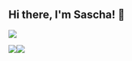 ## Hi there, I'm Sascha! 👋

<img src="https://hits.seeyoufarm.com/api/count/incr/badge.svg?url=https%3A%2F%2Fgithub.com%2Fxopez&count_bg=%2379C83D&title_bg=%23555555&icon=elixir.svg&icon_color=%23E7E7E7&title=views&edge_flat=true"/>

<img align="center" src="https://github-readme-stats.vercel.app/api?username=xopez&count_private=true&line_height=21&show_icons=true&hide_border=true&theme=dracula"/><img align="center" src="https://github-readme-stats.vercel.app/api/top-langs/?username=xopez&layout=compact&card_width=250&hide_border=true&theme=dracula"/>
